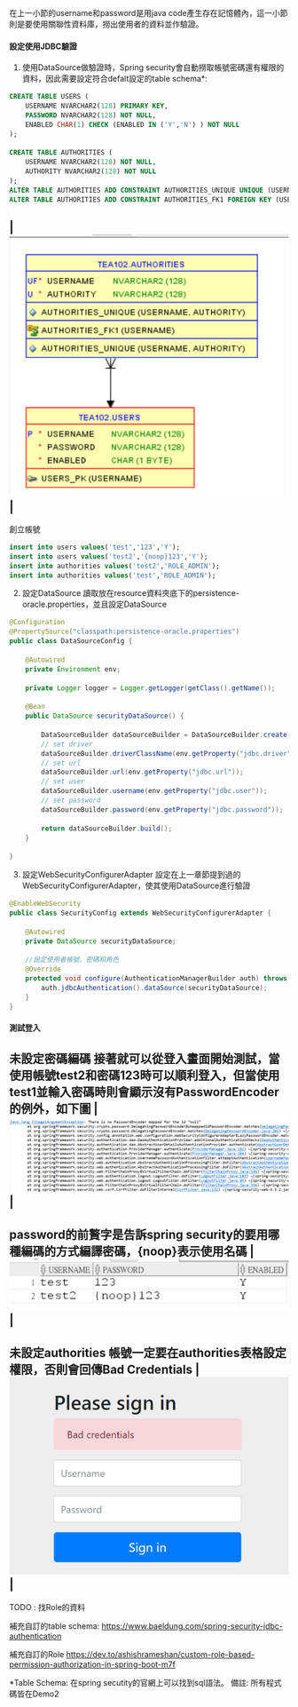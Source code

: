 在上一小節的username和password是用java code產生存在記憶體內，這一小節則是要使用關聯性資料庫，撈出使用者的資料並作驗證。
#### 設定使用JDBC驗證 
1. 使用DataSource做驗證時，Spring security會自動撈取帳號密碼還有權限的資料，因此需要設定符合defalt設定的table schema*:

```sql
CREATE TABLE USERS (
    USERNAME NVARCHAR2(128) PRIMARY KEY,
    PASSWORD NVARCHAR2(128) NOT NULL,
    ENABLED CHAR(1) CHECK (ENABLED IN ('Y','N') ) NOT NULL
);

CREATE TABLE AUTHORITIES (
    USERNAME NVARCHAR2(128) NOT NULL,
    AUTHORITY NVARCHAR2(128) NOT NULL
);
ALTER TABLE AUTHORITIES ADD CONSTRAINT AUTHORITIES_UNIQUE UNIQUE (USERNAME, AUTHORITY);
ALTER TABLE AUTHORITIES ADD CONSTRAINT AUTHORITIES_FK1 FOREIGN KEY (USERNAME) REFERENCES USERS (USERNAME) ENABLE;

``` 
|![tableModel](/picture/04_tableModel.png)|
-

創立帳號
```sql
insert into users values('test','123','Y');
insert into users values('test2','{noop}123','Y');
insert into authorities values('test2','ROLE_ADMIN');
insert into authorities values('test','ROLE_ADMIN');
```
   
2. 設定DataSource
   讀取放在resource資料夾底下的persistence-oracle.properties，並且設定DataSource
```java
@Configuration
@PropertySource("classpath:persistence-oracle.properties")
public class DataSourceConfig {
	
	@Autowired
	private Environment env;
	
	private Logger logger = Logger.getLogger(getClass().getName());
	
	@Bean
	public DataSource securityDataSource() {
		
		DataSourceBuilder dataSourceBuilder = DataSourceBuilder.create(); 		
		// set driver
		dataSourceBuilder.driverClassName(env.getProperty("jdbc.driver"));
		// set url
		dataSourceBuilder.url(env.getProperty("jdbc.url"));
		// set user
		dataSourceBuilder.username(env.getProperty("jdbc.user"));
		// set password
		dataSourceBuilder.password(env.getProperty("jdbc.password"));
		
		return dataSourceBuilder.build();
	}
	
}
```
3. 設定WebSecurityConfigurerAdapter
設定在上一章節提到過的WebSecurityConfigurerAdapter，使其使用DataSource進行驗證

```java
@EnableWebSecurity
public class SecurityConfig extends WebSecurityConfigurerAdapter {

	@Autowired
	private DataSource securityDataSource;

    //設定使用者帳號、密碼和角色
	@Override
	protected void configure(AuthenticationManagerBuilder auth) throws Exception {
		auth.jdbcAuthentication().dataSource(securityDataSource);
	}
}
```
#### 測試登入
**未設定密碼編碼**
接著就可以從登入畫面開始測試，當使用帳號test2和密碼123時可以順利登入，但當使用test1並輸入密碼時則會顯示沒有PasswordEncoder的例外，如下圖
|![passwordEncoder](picture/03_PasswordEncodeExcption.png)|
-
password的前贅字是告訴spring security的要用哪種編碼的方式編譯密碼，{noop}表示使用名碼
|![userInfo](./picture/05_userTableInfo.png)|
-
**未設定authorities**
帳號一定要在authorities表格設定權限，否則會回傳Bad Credentials
|![badCredentials](picture/06_badCredentials.png)|
-

TODO : 找Role的資料


補充自訂的table schema:
https://www.baeldung.com/spring-security-jdbc-authentication

補充自訂的Role
https://dev.to/ashishrameshan/custom-role-based-permission-authorization-in-spring-boot-m7f

*Table Schema: 在spring secutity的官網上可以找到sql語法。
備註: 所有程式碼皆在Demo2